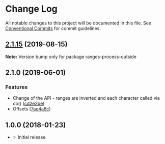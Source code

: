 # Change Log

All notable changes to this project will be documented in this file.
See [Conventional Commits](https://conventionalcommits.org) for commit guidelines.

## [2.1.15](https://gitlab.com/codsen/codsen/compare/ranges-process-outside@2.1.14...ranges-process-outside@2.1.15) (2019-08-15)

**Note:** Version bump only for package ranges-process-outside





## 2.1.0 (2019-06-01)

### Features

- Change of the API - ranges are inverted and each character called via cb() ([cd2e2be](https://gitlab.com/codsen/codsen/commit/cd2e2be))
- Offsets ([7ae4a8c](https://gitlab.com/codsen/codsen/commit/7ae4a8c))

## 1.0.0 (2018-01-23)

- ✨ Initial release

